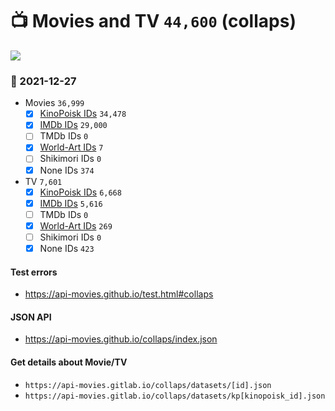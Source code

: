 # :tv: Movies and TV `44,600` (collaps)

<a href="https://API-Movies.github.io"><img src="https://API-Movies.github.io/banner.png?cache"></a>

### :date: 2021-12-27
- Movies `36,999`
  - [x] <a href="https://API-Movies.github.io/collaps/movie_kinopoisk_ids.json">KinoPoisk IDs</a> `34,478`
  - [x] <a href="https://API-Movies.github.io/collaps/movie_imdb_ids.json">IMDb IDs</a> `29,000`
  - [ ] TMDb IDs `0`
  - [x] <a href="https://API-Movies.github.io/collaps/movie_world_art_ids.json">World-Art IDs</a> `7`
  - [ ] Shikimori IDs `0`
  - [x] None IDs `374`
- TV `7,601`
  - [x] <a href="https://API-Movies.github.io/collaps/tv_kinopoisk_ids.json">KinoPoisk IDs</a> `6,668`
  - [x] <a href="https://API-Movies.github.io/collaps/tv_imdb_ids.json">IMDb IDs</a> `5,616`
  - [ ] TMDb IDs `0`
  - [x] <a href="https://API-Movies.github.io/collaps/tv_world_art_ids.json">World-Art IDs</a> `269`
  - [ ] Shikimori IDs `0`
  - [x] None IDs `423`
#### Test errors
- <a href='https://api-movies.github.io/test.html#collaps'>https://api-movies.github.io/test.html#collaps</a>
#### JSON API
- <a href='https://api-movies.github.io/collaps/index.json'>https://api-movies.github.io/collaps/index.json</a>
#### Get details about Movie/TV
- `https://api-movies.gitlab.io/collaps/datasets/[id].json`
- `https://api-movies.gitlab.io/collaps/datasets/kp[kinopoisk_id].json`
